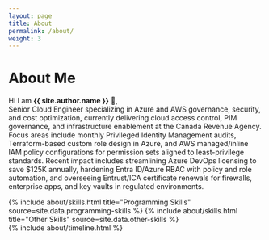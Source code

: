 ```yaml
---
layout: page
title: About
permalink: /about/
weight: 3
---
```


# **About Me**

Hi I am **{{ site.author.name }}** :wave:,<br>
Senior Cloud Engineer specializing in Azure and AWS governance, security, and cost optimization, currently delivering cloud access control, PIM governance, and infrastructure enablement at the Canada Revenue Agency. Focus areas include monthly Privileged Identity Management audits, Terraform-based custom role design in Azure, and AWS managed/inline IAM policy configurations for permission sets aligned to least-privilege standards. Recent impact includes streamlining Azure DevOps licensing to save $125K annually, hardening Entra ID/Azure RBAC with policy and role automation, and overseeing Entrust/ICA certificate renewals for firewalls, enterprise apps, and key vaults in regulated environments.

<div class="row">
{% include about/skills.html title="Programming Skills" source=site.data.programming-skills %}
{% include about/skills.html title="Other Skills" source=site.data.other-skills %}
</div>

<div class="row">
{% include about/timeline.html %}
</div>